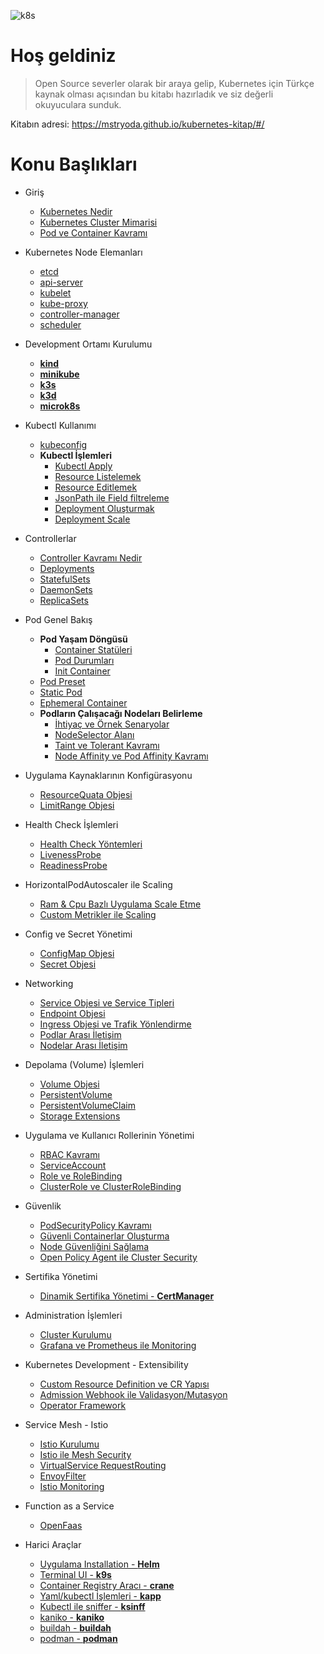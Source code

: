 ![k8s](https://raw.githubusercontent.com/mstrYoda/kubernetes-kitap/master/kubernetes.png)

# Hoş geldiniz

> Open Source severler olarak bir araya gelip, Kubernetes için Türkçe kaynak olması açısından bu kitabı hazırladık ve siz değerli okuyuculara sunduk.

Kitabın adresi: https://mstryoda.github.io/kubernetes-kitap/#/


# Konu Başlıkları

<!-- docs/_sidebar.md -->

* Giriş
    * [Kubernetes Nedir](../docs/kubernetes-nedir.md)
    * [Kubernetes Cluster Mimarisi](../docs/cluster.md)
    * [Pod ve Container Kavramı](../docs/pod-container.md)

* Kubernetes Node Elemanları
    * [etcd](../docs/etcd.md)
    * [api-server](../docs/api-server.md)
    * [kubelet](../docs/kubelet.md)
    * [kube-proxy](../docs/kube-proxy.md)
    * [controller-manager](../docs/controller-manager.md)
    * [scheduler](../docs/scheduler.md)

* Development Ortamı Kurulumu
    * [**kind**](../docs/kind.md)
    * [**minikube**](../docs/minikube.md)
    * [**k3s**](../docs/k3s.md)
    * [**k3d**](../docs/k3d.md)
    * [**microk8s**](../docs/microk8s.md)

* Kubectl Kullanımı
    * [kubeconfig](../docs/kubeconfig.md)
    * **Kubectl İşlemleri**
        * [Kubectl Apply](../docs/kubectl-resource-islemleri?id=kubectl-apply.md)
        * [Resource Listelemek](../docs/kubectl-resource-islemleri?id=resource-listelemek.md)
        * [Resource Editlemek](../docs/kubectl-resource-islemleri?id=resource-editlemek.md)
        * [JsonPath ile Field filtreleme](../docs/kubectl-resource-islemleri?id=jsonpath-ile-field-filtreleme.md)
        * [Deployment Oluşturmak](../docs/kubectl-resource-islemleri?id=deployment-oluşturmak.md)
        * [Deployment Scale](../docs/kubectl-resource-islemleri?id=deployment-scale.md)

* Controllerlar
    * [Controller Kavramı Nedir](../docs/controller.md)
    * [Deployments](../docs/deployments.md)
    * [StatefulSets](../docs/statefulsets.md)
    * [DaemonSets](../docs/daemonsets.md)
    * [ReplicaSets](../docs/replicasets.md)

* Pod Genel Bakış
    * **Pod Yaşam Döngüsü**
        * [Container Statüleri](../docs/container-faz.md)
        * [Pod Durumları](../docs/pod-durum.md)
        * [Init Container](../docs/init-container.md)
    * [Pod Preset](../docs/pod-preset.md)
    * [Static Pod](../docs/static-pod.md)
    * [Ephemeral Container](../docs/ephemeral-container.md)
    * **Podların Çalışacağı Nodeları Belirleme**
        * [İhtiyaç ve Örnek Senaryolar](../docs/bolum-icerigi.md)
        * [NodeSelector Alanı](../docs/nodeselector.md)
        * [Taint ve Tolerant Kavramı](../docs/taint-toleration.md)
        * [Node Affinity ve Pod Affinity Kavramı](../docs/affinity.md)

* Uygulama Kaynaklarının Konfigürasyonu
    * [ResourceQuata Objesi](../docs/resourcequata.md)
    * [LimitRange Objesi](../docs/limitrange.md)

* Health Check İşlemleri
    * [Health Check Yöntemleri](../docs/health-check-yontemleri.md)
    * [LivenessProbe](../docs/liveness.md)
    * [ReadinessProbe](../docs/readiness.md)

* HorizontalPodAutoscaler ile Scaling
    * [Ram & Cpu Bazlı Uygulama Scale Etme](../docs/hpa.md)
    * [Custom Metrikler ile Scaling](../docs/hpa.md)

* Config ve Secret Yönetimi
    * [ConfigMap Objesi](../docs/configmap.md)
    * [Secret Objesi](../docs/secret.md)

* Networking
    * [Service Objesi ve Service Tipleri](../docs/service.md)
    * [Endpoint Objesi](../docs/endpoint.md)
    * [Ingress Objesi ve Trafik Yönlendirme](../docs/ingress.md)
    * [Podlar Arası İletişim](../docs/podlar-arasi-iletisim.md)
    * [Nodelar Arası İletişim](../docs/nodelar-arasi-iletisim.md)

* Depolama (Volume) İşlemleri
    * [Volume Objesi](../docs/volume.md)
    * [PersistentVolume](../docs/persistentvolume.md)
    * [PersistentVolumeClaim](../docs/persistentvolumeclaim.md)
    * [Storage Extensions](../docs/storage-extensions.md)

* Uygulama ve Kullanıcı Rollerinin Yönetimi
    * [RBAC Kavramı](../docs/rbac.md)
    * [ServiceAccount](../docs/serviceaccount.md)
    * [Role ve RoleBinding](../docs/role.md)
    * [ClusterRole ve ClusterRoleBinding](../docs/clusterrole.md)

* Güvenlik
    * [PodSecurityPolicy Kavramı](../docs/podsecuritypolicy.md)
    * [Güvenli Containerlar Oluşturma](../docs/guvenli-container-olusturma.md)
    * [Node Güvenliğini Sağlama](../docs/node-guvenligi.md)
    * [Open Policy Agent ile Cluster Security](../docs/opa_cluster_security.md)

* Sertifika Yönetimi
    * [Dinamik Sertifika Yönetimi - **CertManager**](../docs/certmanager.md)

* Administration İşlemleri
    * [Cluster Kurulumu](../docs/kurulum.md)
    * [Grafana ve Prometheus ile Monitoring](../docs/monitoring.md)

* Kubernetes Development - Extensibility
    * [Custom Resource Definition ve CR Yapısı](../docs/crd-cr.md)
    * [Admission Webhook ile Validasyon/Mutasyon](../docs/admissionwebhook.md)
    * [Operator Framework](../docs/operator.md)

* Service Mesh - Istio
    * [Istio Kurulumu](../docs/istio-kurulum.md)
    * [Istio ile Mesh Security](../docs/istio-mesh-security.md)
    * [VirtualService RequestRouting](../docs/vs-request-routing.md)
    * [EnvoyFilter](../docs/envoy-filter.md)
    * [Istio Monitoring](../docs/istio-monitoring.md)

* Function as a Service
    * [OpenFaas](../docs/openfaas.md)

* Harici Araçlar
    * [Uygulama Installation - **Helm**](../docs/helm.md)
    * [Terminal UI - **k9s**](../docs/k9s.md)
    * [Container Registry Aracı - **crane**](../docs/crane.md)
    * [Yaml/kubectl İşlemleri - **kapp**](../docs/kapp.md)
    * [Kubectl ile sniffer - **ksinff**](../docs/ksniff.md)
    * [kaniko - **kaniko**](../docs/kaniko.md)
    * [buildah - **buildah**](../docs/buildah.md)
    * [podman - **podman**](../docs/podman.md)
